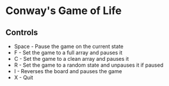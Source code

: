 # Conway's Game of Life
## Controls
- Space - Pause the game on the current state
- F - Set the game to a full array and pauses it
- C - Set the game to a clean array and pauses it
- R - Set the game to a random state and unpauses it if paused
- I - Reverses the board and pauses the game
- X - Quit